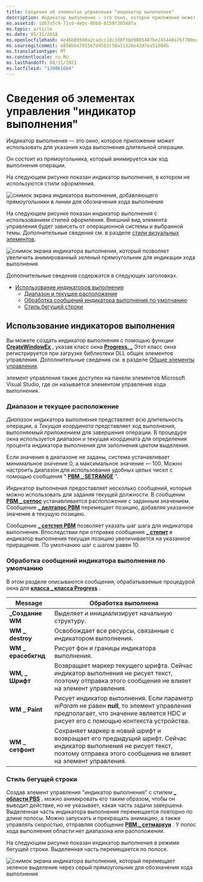 ```yaml
---
title: Сведения об элементах управления "индикатор выполнения"
description: Индикатор выполнения — это окно, которое приложение может использовать для указания хода выполнения длительной операции. Он состоит из прямоугольника, который анимируется как ход выполнения операции.
ms.assetid: 1db7a5c9-71cd-4ebc-86b8-8159f30348fa
ms.topic: article
ms.date: 05/31/2018
ms.openlocfilehash: 4e46b8950da2cadcc1dc3d8f36d9005487be245440a76f700ec7fdfe2a196d87
ms.sourcegitcommit: e858bbe701567d4583c50a11326e42d7ea51804b
ms.translationtype: MT
ms.contentlocale: ru-RU
ms.lasthandoff: 08/11/2021
ms.locfileid: "120061684"
---
```

# <a name="about-progress-bar-controls"></a>Сведения об элементах управления "индикатор выполнения"

Индикатор выполнения — это окно, которое приложение может использовать для указания хода выполнения длительной операции.

Он состоит из прямоугольника, который анимируется как ход выполнения операции.

На следующем рисунке показан индикатор выполнения, в котором не используются стили оформления.

![снимок экрана индикатора выполнения, добавляющего прямоугольники в линии для обозначения хода выполнения](images/pb-oldstyle.png)

На следующем рисунке показан индикатор выполнения с использованием стилей оформления. Внешний вид элемента управления будет зависеть от операционной системы и выбранной темы. Дополнительные сведения см. в разделе [стили визуальных элементов](themes-overview.md).

![снимок экрана индикатора выполнения, который позволяет увеличить анимированный зеленый прямоугольник для индикации хода выполнения](images/pb-newstyle.png)

Дополнительные сведения содержатся в следующих заголовках.

-   [Использование индикаторов выполнения](#using-progress-bars)
    -   [Диапазон и текущее расположение](#range-and-current-position)
    -   [Обработка сообщений индикатора выполнения по умолчанию](#default-progress-bar-message-processing)
    -   [Стиль бегущей строки](#marquee-style)

## <a name="using-progress-bars"></a>Использование индикаторов выполнения

Вы можете создать индикатор выполнения с помощью функции [**CreateWindowEx**](/windows/desktop/api/winuser/nf-winuser-createwindowexa) , указав класс окна [**Progress. \_**](common-control-window-classes.md) Этот класс окна регистрируется при загрузке библиотеки DLL общих элементов управления. Дополнительные сведения см. в разделе [Общие элементы управления](common-controls-intro.md).

элемент управления также доступен на панели элементов Microsoft Visual Studio, где он называется элементом управления хода выполнения.

### <a name="range-and-current-position"></a>Диапазон и текущее расположение

*Диапазон* индикатора выполнения представляет всю длительность операции, а *Текущая координата* представляет ход выполнения, выполняемый приложением для завершения операции. В процедуре окна используется диапазон и текущая координата для определения процента индикатора выполнения для заполнения цветом выделения.

Если значения в диапазоне не заданы, система устанавливает минимальное значение 0, а максимальное значение — 100. Можно настроить диапазон для использования удобных целых чисел с помощью сообщения " [**PBM \_ SETRANGE**](pbm-setrange.md) ".

Индикатор выполнения предоставляет несколько сообщений, которые можно использовать для задания текущей должности. В сообщении [**PBM \_ сетпос**](pbm-setpos.md) устанавливается расположение с заданным значением. Сообщение [**\_ делтапос PBM**](pbm-deltapos.md) перемещает позицию, добавляя указанное значение в текущую позицию.

Сообщение [**\_ сетстеп PBM**](pbm-setstep.md) позволяет указать шаг шага для индикатора выполнения. Впоследствии при отправке сообщения [**\_ степит**](pbm-stepit.md) в индикатор выполнения текущая позицию увеличивается на указанное приращение. По умолчанию шаг с шагом равен 10.

### <a name="default-progress-bar-message-processing"></a>Обработка сообщений индикатора выполнения по умолчанию

В этом разделе описываются сообщения, обрабатываемые процедурой окна для [**класса \_ класса Progress**](common-control-window-classes.md) .



| Message            | Обработка выполнена                                                                                                                                                               |
|--------------------|------------------------------------------------------------------------------------------------------------------------------------------------------------------------------------|
| **\_Создание WM**     | Выделяет и инициализирует начальную структуру.                                                                                                                                    |
| **WM \_ destroy**    | Освобождает все ресурсы, связанные с индикатором выполнения.                                                                                                                              |
| **WM \_ ерасебкгнд** | Рисует фон и границы индикатора выполнения.                                                                                                                              |
| **WM, \_ Шрифт**    | Возвращает маркер текущего шрифта. Сейчас индикатор выполнения не рисует текст, поэтому отправка этого сообщения не влияет на элемент управления.                                       |
| **WM \_ Paint**      | Рисует индикатор выполнения. Если параметр *wParam* не равен **null**, то элемент управления предполагает, что значение является HDC и рисует его с помощью контекста устройства.                              |
| **WM \_ сетфонт**    | Сохраняет маркер в новый шрифт и возвращает его предыдущий шрифт. Сейчас индикатор выполнения не рисует текст, поэтому отправка этого сообщения не влияет на элемент управления. |



 

### <a name="marquee-style"></a>Стиль бегущей строки

Создав элемент управления "индикатор выполнения" с стилем [**\_ области PBS**](progress-bar-control-styles.md) , можно анимировать его таким образом, чтобы он выводит действие, но не указывает, какая часть задачи завершена. Выделенная часть индикатора выполнения перемещается повторно по длине полосы. Можно запускать и прекращать анимацию, а также управлять скоростью, отправляя сообщение [**PBM \_ сетмаркуи**](pbm-setmarquee.md) . У полос хода выполнения области нет диапазона или расположения.

На следующем рисунке показан индикатор выполнения в режиме бегущей строки. Выделенная часть перемещается по полосе.

![снимок экрана индикатора выполнения, который перемещает зеленое выделение через серый прямоугольник для обозначения хода выполнения](images/pb-marquee.png)

 

 
